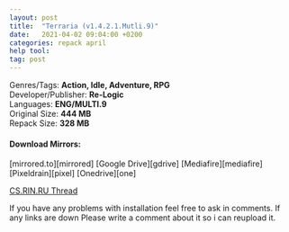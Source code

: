 ```yaml
---
layout: post
title:  "Terraria (v1.4.2.1.Mutli.9)"
date:   2021-04-02 09:04:00 +0200
categories: repack april 
help tool:                                                                                          |
tag: post
---
```


Genres/Tags: **Action, Idle, Adventure, RPG**                       
Developer/Publisher: **Re-Logic**                                                                    
Languages: **ENG/MULTI.9**                                                                        
Original Size: **444 MB**                                                                            
Repack Size: **328 MB**                                                                            

<h4><b>Download Mirrors:</b></h4>
[mirrored.to][mirrored]                                                                             
[Google Drive][gdrive]                                                                              
[Mediafire][mediafire]                                                                              
[Pixeldrain][pixel]                                                                                 
[Onedrive][one]                                                                                     

[CS.RIN.RU Thread][rin]

If you have any problems with installation feel free to ask in comments.
If any links are down Please write a comment about it so i can reupload it.

[one]: https://livestudentccc-my.sharepoint.com/:u:/g/personal/mdonald12_student_ccc_edu/EYOPSfSkLc5MqXzcdyx5pmIB6iZl-SO6tQiMlXnkLVYClA?e=qIWnXU
[pixel]: https://pixeldrain.com/u/UpN7BHrX
[mediafire]: https://www.mediafire.com/file/xc5dg9t5qw099y5/Terraria.Repack-Comrade.Medic.rar/file
[gdrive]: https://drive.google.com/file/d/1ycpUb7yMj86GLnfEBFYop6WjAK6KmZ-M/view?usp=sharing
[mirrored]: https://www.mirrored.to/files/LQPRSZJ6/Terraria.Repack-Comrade.Medic_0.rar_links
[rin]: https://cs.rin.ru/forum/viewtopic.php?f=10&t=65017